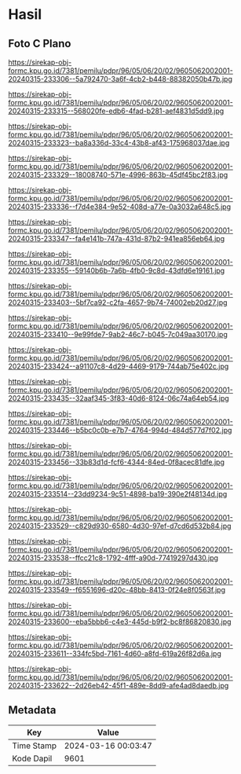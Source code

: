 # Hasil

## Foto C Plano

https://sirekap-obj-formc.kpu.go.id/7381/pemilu/pdpr/96/05/06/20/02/9605062002001-20240315-233306--5a792470-3a6f-4cb2-b448-88382050b47b.jpg

https://sirekap-obj-formc.kpu.go.id/7381/pemilu/pdpr/96/05/06/20/02/9605062002001-20240315-233315--568020fe-edb6-4fad-b281-aef4831d5dd9.jpg

https://sirekap-obj-formc.kpu.go.id/7381/pemilu/pdpr/96/05/06/20/02/9605062002001-20240315-233323--ba8a336d-33c4-43b8-af43-175968037dae.jpg

https://sirekap-obj-formc.kpu.go.id/7381/pemilu/pdpr/96/05/06/20/02/9605062002001-20240315-233329--18008740-571e-4996-863b-45df45bc2f83.jpg

https://sirekap-obj-formc.kpu.go.id/7381/pemilu/pdpr/96/05/06/20/02/9605062002001-20240315-233336--f7d4e384-9e52-408d-a77e-0a3032a648c5.jpg

https://sirekap-obj-formc.kpu.go.id/7381/pemilu/pdpr/96/05/06/20/02/9605062002001-20240315-233347--fa4e141b-747a-431d-87b2-941ea856eb64.jpg

https://sirekap-obj-formc.kpu.go.id/7381/pemilu/pdpr/96/05/06/20/02/9605062002001-20240315-233355--59140b6b-7a6b-4fb0-9c8d-43dfd6e19161.jpg

https://sirekap-obj-formc.kpu.go.id/7381/pemilu/pdpr/96/05/06/20/02/9605062002001-20240315-233403--5bf7ca92-c2fa-4657-9b74-74002eb20d27.jpg

https://sirekap-obj-formc.kpu.go.id/7381/pemilu/pdpr/96/05/06/20/02/9605062002001-20240315-233410--9e99fde7-9ab2-46c7-b045-7c049aa30170.jpg

https://sirekap-obj-formc.kpu.go.id/7381/pemilu/pdpr/96/05/06/20/02/9605062002001-20240315-233424--a91107c8-4d29-4469-9179-744ab75e402c.jpg

https://sirekap-obj-formc.kpu.go.id/7381/pemilu/pdpr/96/05/06/20/02/9605062002001-20240315-233435--32aaf345-3f83-40d6-8124-06c74a64eb54.jpg

https://sirekap-obj-formc.kpu.go.id/7381/pemilu/pdpr/96/05/06/20/02/9605062002001-20240315-233446--b5bc0c0b-e7b7-4764-994d-484d577d7f02.jpg

https://sirekap-obj-formc.kpu.go.id/7381/pemilu/pdpr/96/05/06/20/02/9605062002001-20240315-233456--33b83d1d-fcf6-4344-84ed-0f8acec81dfe.jpg

https://sirekap-obj-formc.kpu.go.id/7381/pemilu/pdpr/96/05/06/20/02/9605062002001-20240315-233514--23dd9234-9c51-4898-ba19-390e2f48134d.jpg

https://sirekap-obj-formc.kpu.go.id/7381/pemilu/pdpr/96/05/06/20/02/9605062002001-20240315-233529--c829d930-6580-4d30-97ef-d7cd6d532b84.jpg

https://sirekap-obj-formc.kpu.go.id/7381/pemilu/pdpr/96/05/06/20/02/9605062002001-20240315-233538--ffcc21c8-1792-4fff-a90d-77419297d430.jpg

https://sirekap-obj-formc.kpu.go.id/7381/pemilu/pdpr/96/05/06/20/02/9605062002001-20240315-233549--f6551696-d20c-48bb-8413-0f24e8f0563f.jpg

https://sirekap-obj-formc.kpu.go.id/7381/pemilu/pdpr/96/05/06/20/02/9605062002001-20240315-233600--eba5bbb6-c4e3-445d-b9f2-bc8f86820830.jpg

https://sirekap-obj-formc.kpu.go.id/7381/pemilu/pdpr/96/05/06/20/02/9605062002001-20240315-233611--334fc5bd-7161-4d60-a8fd-619a26f82d6a.jpg

https://sirekap-obj-formc.kpu.go.id/7381/pemilu/pdpr/96/05/06/20/02/9605062002001-20240315-233622--2d26eb42-45f1-489e-8dd9-afe4ad8daedb.jpg


## Metadata

| Key        | Value               |
| ---------- | ------------------- |
| Time Stamp | 2024-03-16 00:03:47 |
| Kode Dapil | 9601                |



